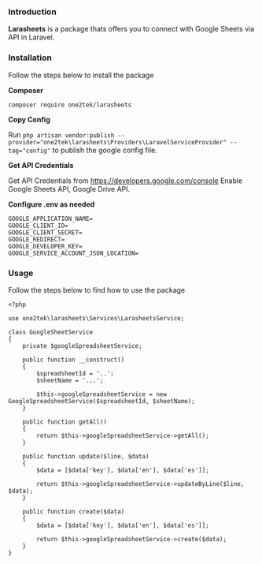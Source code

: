 ### Introduction

**Larasheets** is a package thats offers you to connect with Google Sheets via API in Laravel.

### Installation

Follow the steps below to install the package

**Composer**

```
composer require one2tek/larasheets
```

**Copy Config**

Run `php artisan vendor:publish --provider="one2tek\larasheets\Providers\LaravelServiceProvider" --tag="config"` to publish the google config file.

**Get API Credentials**

Get API Credentials from https://developers.google.com/console
Enable Google Sheets API, Google Drive API.

**Configure .env as needed**

```
GOOGLE_APPLICATION_NAME=
GOOGLE_CLIENT_ID=
GOOGLE_CLIENT_SECRET=
GOOGLE_REDIRECT=
GOOGLE_DEVELOPER_KEY=
GOOGLE_SERVICE_ACCOUNT_JSON_LOCATION=
```


### Usage

Follow the steps below to find how to use the package

```
<?php

use one2tek\larasheets\Services\LarasheetsService;

class GoogleSheetService
{
    private $googleSpreadsheetService;

    public function __construct()
    {
        $spreadsheetId = '..';
        $sheetName = '...';

        $this->googleSpreadsheetService = new GoogleSpreadsheetService($spreadsheetId, $sheetName);
    }

    public function getAll()
    {
        return $this->googleSpreadsheetService->getAll();
    }

    public function update($line, $data)
    {
        $data = [$data['key'], $data['en'], $data['es']];
        
        return $this->googleSpreadsheetService->updateByLine($line, $data);
    }

    public function create($data)
    {
        $data = [$data['key'], $data['en'], $data['es']];
       
        return $this->googleSpreadsheetService->create($data);
    }
}
```
